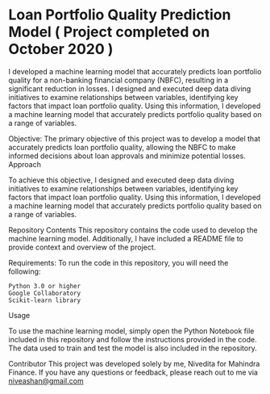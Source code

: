 # Loan Portfolio Quality Prediction Model ( Project completed on October 2020 )

I developed a machine learning model that accurately predicts loan portfolio quality for a non-banking financial company (NBFC), resulting in a significant reduction in losses. I designed and executed deep data diving initiatives to examine relationships between variables, identifying key factors that impact loan portfolio quality. Using this information, I developed a machine learning model that accurately predicts portfolio quality based on a range of variables.

Objective:
The primary objective of this project was to develop a model that accurately predicts loan portfolio quality, allowing the NBFC to make informed decisions about loan approvals and minimize potential losses.
Approach

To achieve this objective, I designed and executed deep data diving initiatives to examine relationships between variables, identifying key factors that impact loan portfolio quality. Using this information, I developed a machine learning model that accurately predicts portfolio quality based on a range of variables.

Repository Contents
This repository contains the code used to develop the machine learning model. Additionally, I have included a README file to provide context and overview of the project.

Requirements:
To run the code in this repository, you will need the following:

    Python 3.0 or higher
    Google Collaboratory
    Scikit-learn library

Usage

To use the machine learning model, simply open the Python Notebook file included in this repository and follow the instructions provided in the code. The data used to train and test the model is also included in the repository.

Contributor
This project was developed solely by me, Nivedita for Mahindra Finance. If you have any questions or feedback, please reach out to me via niveashan@gmail.com

